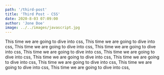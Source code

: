 ```yaml
---
path: '/third-post'
title: 'Third Post - CSS'
date: 2020-8-03 07:09:00
author: 'Jone Doe'
image: ../../images/javascript.jpg
---
```


This time we are going to dive into css, This time we are going to dive into css, This time we are going to dive into css, This time we are going to dive into css, This time we are going to dive into css, This time we are going to dive into css, This time we are going to dive into css, This time we are going to dive into css, This time we are going to dive into css, This time we are going to dive into css, This time we are going to dive into css, 